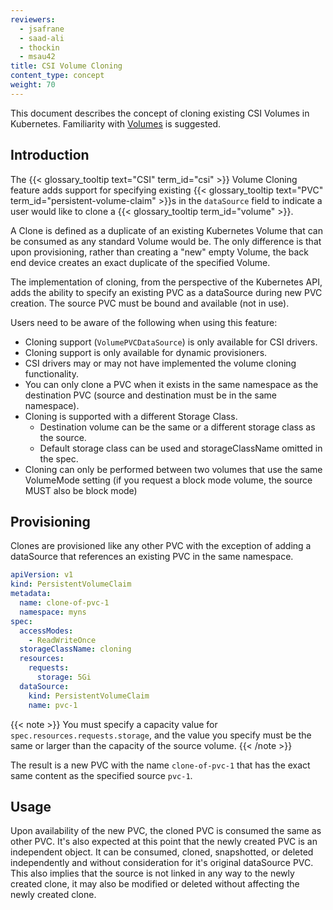 ```yaml
---
reviewers:
  - jsafrane
  - saad-ali
  - thockin
  - msau42
title: CSI Volume Cloning
content_type: concept
weight: 70
---
```


<!-- overview -->

This document describes the concept of cloning existing CSI Volumes in Kubernetes. Familiarity with [Volumes](/docs/concepts/storage/volumes) is suggested.

<!-- body -->

## Introduction

The {{< glossary_tooltip text="CSI" term_id="csi" >}} Volume Cloning feature adds support for specifying existing {{< glossary_tooltip text="PVC" term_id="persistent-volume-claim" >}}s in the `dataSource` field to indicate a user would like to clone a {{< glossary_tooltip term_id="volume" >}}.

A Clone is defined as a duplicate of an existing Kubernetes Volume that can be consumed as any standard Volume would be. The only difference is that upon provisioning, rather than creating a "new" empty Volume, the back end device creates an exact duplicate of the specified Volume.

The implementation of cloning, from the perspective of the Kubernetes API, adds the ability to specify an existing PVC as a dataSource during new PVC creation. The source PVC must be bound and available (not in use).

Users need to be aware of the following when using this feature:

- Cloning support (`VolumePVCDataSource`) is only available for CSI drivers.
- Cloning support is only available for dynamic provisioners.
- CSI drivers may or may not have implemented the volume cloning functionality.
- You can only clone a PVC when it exists in the same namespace as the destination PVC (source and destination must be in the same namespace).
- Cloning is supported with a different Storage Class.
  - Destination volume can be the same or a different storage class as the source.
  - Default storage class can be used and storageClassName omitted in the spec.
- Cloning can only be performed between two volumes that use the same VolumeMode setting (if you request a block mode volume, the source MUST also be block mode)

## Provisioning

Clones are provisioned like any other PVC with the exception of adding a dataSource that references an existing PVC in the same namespace.

```yaml
apiVersion: v1
kind: PersistentVolumeClaim
metadata:
  name: clone-of-pvc-1
  namespace: myns
spec:
  accessModes:
    - ReadWriteOnce
  storageClassName: cloning
  resources:
    requests:
      storage: 5Gi
  dataSource:
    kind: PersistentVolumeClaim
    name: pvc-1
```

{{< note >}}
You must specify a capacity value for `spec.resources.requests.storage`, and the value you specify must be the same or larger than the capacity of the source volume.
{{< /note >}}

The result is a new PVC with the name `clone-of-pvc-1` that has the exact same content as the specified source `pvc-1`.

## Usage

Upon availability of the new PVC, the cloned PVC is consumed the same as other PVC. It's also expected at this point that the newly created PVC is an independent object. It can be consumed, cloned, snapshotted, or deleted independently and without consideration for it's original dataSource PVC. This also implies that the source is not linked in any way to the newly created clone, it may also be modified or deleted without affecting the newly created clone.

